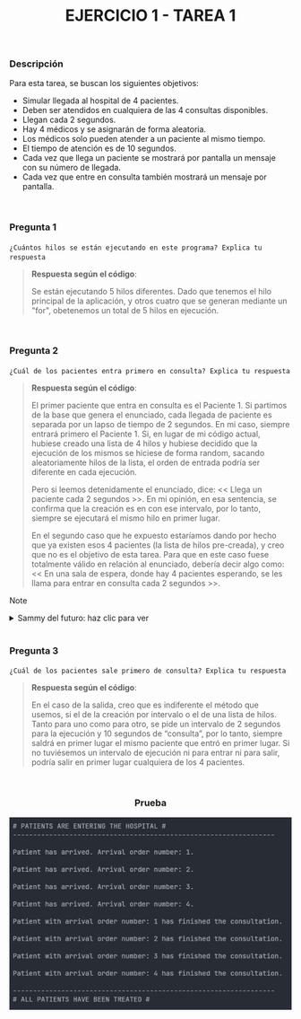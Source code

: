 <div align="center">

# EJERCICIO 1 - TAREA 1

</div>

<br>

### Descripción

Para esta tarea, se buscan los siguientes objetivos:

- Simular llegada al hospital de 4 pacientes.
- Deben ser atendidos en cualquiera de las 4 consultas disponibles.
- Llegan cada 2 segundos.
- Hay 4 médicos y se asignarán de forma aleatoria.
- Los médicos solo pueden atender a un paciente al mismo tiempo.
- El tiempo de atención es de 10 segundos.
- Cada vez que llega un paciente se mostrará por pantalla un mensaje con su número de llegada.
- Cada vez que entre en consulta también mostrará un mensaje por pantalla.

<br>

### Pregunta 1

`¿Cuántos hilos se están ejecutando en este programa? Explica tu respuesta`

> **Respuesta según el código**:
> 
> Se están ejecutando 5 hilos diferentes. Dado que tenemos el hilo principal de la aplicación, y otros cuatro que se generan mediante un "for", obetenemos un total de 5 hilos en ejecución.

<br>

### Pregunta 2

`¿Cuál de los pacientes entra primero en consulta? Explica tu respuesta`

> **Respuesta según el código**:
> 
> El primer paciente que entra en consulta es el Paciente 1. Si partimos de la base que genera el enunciado, cada llegada de paciente es separada por un lapso de tiempo de 2 segundos. En mi caso, siempre entrará primero el Paciente 1. Si, en lugar de mi código actual, hubiese creado una lista de 4 hilos y hubiese decidido que la ejecución de los mismos se hiciese de forma random, sacando aleatoriamente hilos de la lista, el orden de entrada podría ser diferente en cada ejecución.
> 
> Pero si leemos detenidamente el enunciado, dice: << Llega un paciente cada 2 segundos >>. En mi opinión, en esa sentencia, se confirma que la creación es en con ese intervalo, por lo tanto, siempre se ejecutará el mismo hilo en primer lugar.
> 
> En el segundo caso que he expuesto estaríamos dando por hecho que ya existen esos 4 pacientes (la lista de hilos pre-creada), y creo que no es el objetivo de esta tarea. Para que en este caso fuese totalmente válido en relación al enunciado, debería decir algo como: << En una sala de espera, donde hay 4 pacientes esperando, se les llama para entrar en consulta cada 2 segundos >>.

> [!NOTE]
> <details>
>  <summary>Sammy del futuro: haz clic para ver</summary>
> <br>
> Conforme se va acercando el final de la práctica, te das cuenta de que este método no es lo más óptimo para crear los pacientes y tratarlos. Un hilo por cada paciente no es adecuado, mejor usar el método Productor/Consumidor.
> </details>

<br>

### Pregunta 3

`¿Cuál de los pacientes sale primero de consulta? Explica tu respuesta`

> **Respuesta según el código**:
> 
> En el caso de la salida, creo que es indiferente el método que usemos, si el de la creación por intervalo o el de una lista de hilos. Tanto para uno como para otro, se pide un intervalo de 2 segundos para la ejecución y 10 segundos de “consulta”, por lo tanto, siempre saldrá en primer lugar el mismo paciente que entró en primer lugar. Si no tuviésemos un intervalo de ejecución ni para entrar ni para salir, podría salir en primer lugar cualquiera de los 4 pacientes.

<br>

<div align="center">

### Prueba
![Imagen de la prueba](../../Resources/prueba-ejercicio1-tarea1.png)

</div>
